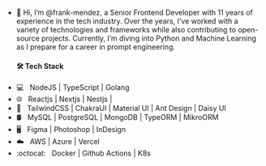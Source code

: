 - 👋 Hi, I’m @frank-mendez, a Senior Frontend Developer with 11 years of experience in the tech industry. Over the years, I’ve worked with a variety of technologies and frameworks while also contributing to open-source projects. Currently, I’m diving into Python and Machine Learning as I prepare for a career in prompt engineering.
  <h4> 🛠 Tech Stack </h4>
- 💻 &nbsp; NodeJS | TypeScript | Golang
- 🌐 &nbsp; Reactjs | Nextjs | Nestjs |
- 💈 &nbsp; TailwindCSS | ChakraUI | Material UI | Ant Design | Daisy UI
- 🛢 &nbsp; MySQL | PostgreSQL | MongoDB | TypeORM | MikroORM
- 🖥 &nbsp; Figma | Photoshop | InDesign
- :cloud: &nbsp; AWS | Azure | Vercel
- :octocat: &nbsp; Docker | Github Actions | K8s
<!---
frank-mendez/frank-mendez is a ✨ special ✨ repository because its `README.md` (this file) appears on your GitHub profile.
You can click the Preview link to take a look at your changes.
--->
